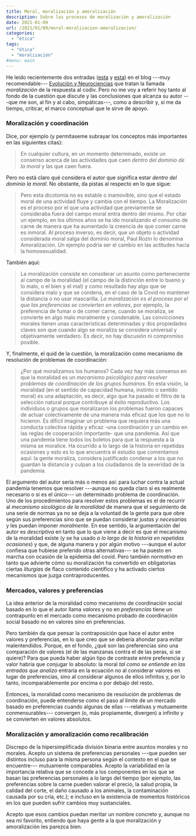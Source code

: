 ```yaml
---
title: Moral, moralización y amoralización
description: Sobre los procesos de moralización y amoralización
date: 2021-01-09
url: /2021/01/09/moral-moralizacion-amoralizacion/
categories:
  - "ética"
tags:
  - "ética"
  - "moralización"
#menu: main
---
```


He leído recientemente dos entradas ([esta](https://evolucionyneurociencias.blogspot.com/2020/12/sobre-la-moralizacion-de-la-respuesta.html) y [esta](https://evolucionyneurociencias.blogspot.com/2020/12/moralizacion-de-la-respuesta-la-covid.html)) en el blog ---muy recomendable--- [Evolución y Neurociencias](https://evolucionyneurociencias.blogspot.com/) que tratan la llamada _moralización_ de la respuesta al codiv. Pero no me voy a referir hoy tanto al fondo de la cuestión que discute y las conclusiones que alcanza su autor ---que me son, al fin y al cabo, simpáticas---, como a describir y, si me da tiempo, criticar, el marco conceptual que le sirve de apoyo.


### Moralización y coordinación

Dice, por ejemplo (y permítaseme subrayar los conceptos más importantes en las siguientes citas):

> En cualquier cultura, en un momento determinado, existe un consenso acerca de las actividades que caen _dentro del dominio de la moral_ y las que caen fuera.

Pero no está claro qué considera el autor que significa estar _dentro del dominio la moral_. No obstante, da pistas al respecto en lo que sigue:

> Pero esta dicotomía no es estable o inamovible, sino que el estado moral de una actividad fluye y cambia con el tiempo. La Moralización es el proceso por el que una actividad que previamente se consideraba fuera del campo moral entra dentro del mismo. Por citar un ejemplo, en los últimos años se ha ido moralizando el consumo de carne de manera que ha aumentado la creencia de que comer carne es inmoral. Al proceso inverso, es decir, que un objeto o actividad considerada moral salga del dominio moral, Paul Rozin lo denomina Amoralización. Un ejemplo podría ser el cambio en las actitudes hacia la homosexualidad.

También aquí:

> La moralización consiste en considerar un asunto como perteneciente al campo de la moralidad (el campo de la distinción entre lo bueno y lo malo, o el bien y el mal) y como resultado hay algo que se considera malo y que se condena, en el caso de la Covid no mantener la distancia o no usar mascarilla. _La moralización es el proceso por el que las preferencias se convierten en valores_, por ejemplo, la preferencia de fumar o de comer carne, cuando se moraliza, se convierte en algo malo moralmente y condenable. Las convicciones morales tienen unas características determinadas y dos propiedades claves son que cuando algo se moraliza se considera universal y objetivamente verdadero. Es decir, no hay discusión ni compromiso posible.

Y, finalmente, el quid de la cuestión, la moralización como mecanismo de resolución de problemas de coordinación:

> ¿Por qué moralizamos los humanos? Cada vez hay más consenso en que la moralidad es un _mecanismo psicológico para resolver problemas de coordinación de los grupos humanos_. En esta visión, la moralidad (en el sentido de capacidad humana, instinto o sentido moral) es una adaptación, es decir, algo que ha pasado el filtro de la selección natural porque contribuye al éxito reproductivo. Los individuos o grupos que moralizaron los problemas fueron capaces de actuar colectivamente de una manera más eficaz que los que no lo hicieron. Es difícil imaginar un problema que requiera más una conducta colectiva rápida y eficaz -una coordinación y un cambio en las reglas de cooperación importante-  que una pandemia. Así que una pandemia tiene todos los boletos para que la respuesta a la misma se moralice. Ha ocurrido a lo largo de la historia en repetidas ocasiones y esto es lo que encuentra el estudio que comentamos aquí: la gente moraliza, considera justificado condenar a los que no guardan la distancia y culpan a los ciudadanos de la severidad de la pandemia.

El argumento del autor sería más o menos así: para luchar contra la actual pandemia tenemos que resolver ---aunque no queda claro si es realmente necesario o si es el único--- un determinado problema de coordinación. Uno de los procedimientos para resolver estos problemas es el de recurrir al _mecanismo sicológico de la moralidad_ de manera que el seguimiento de una serie de normas ya no se deja a la voluntad de la gente para que obre según sus preferencias sino que se puedan considerar _justas y necesarias_ y les puedan imponer _moralmente_. En ese sentido, la argumentación del autor es _descriptiva_ en tanto que lo que viene a decir es que el mecanismo de la moralidad existe (y se ha usado _a lo largo de la historia en repetidas ocasiones_) y que, de alguna manera y por algún motivo ---aunque el autor confiesa que hubiese preferido otras alternativas--- se ha puesto en marcha con ocasión de la epidemia del covid. Pero también _normativa_ en tanto que advierte cómo su moralización ha convertido en obligatorias ciertas _liturgias_ de flaco contenido científico y ha activado ciertos mecanismos que juzga contraproducentes.


### Mercados, valores y preferencias

La idea anterior de la moralidad como mecanismo de coordinación social basado en lo que el autor llama _valores_ y no en _preferencias_ tiene un contrapunto en el mercado como mecanismo probado de coordinación social basado no en valores sino en preferencias.

Pero también da que pensar la contraposición que hace el autor entre valores y preferencias, en lo que creo que se debería ahondar para evitar malentendidos. Porque, en el fondo, ¿qué son las preferencias sino una comparación de valores (el de las manzanas contra el de las peras, si se quiere)? Para que pueda haber algún tipo de contraste entre preferencia y valor habría que conjugar lo absoluto: la moral _tal como se entiende en las entradas que analizo_ entraría en la ecuación no al considerar valores en lugar de preferencias, sino al considerar algunos de ellos infinitos y, por lo tanto, incomparablemente por encima o por debajo del resto.

Entonces, la moralidad como mecanismo de resolución de problemas de coordinación, puede entenderse como el paso al límite de un mercado basado en preferencias cuando algunas de ellas ---relativas y mutuamente conmensurables--- convergen (o, más propiamente, divergen) a infinito y se convierten en valores absolutos.


### Moralización y amoralización como recalibración

Discrepo de la hipersimplificada división binaria entre asuntos morales y no morales. Acepto un sistema de preferencias personales ---que pueden ser distintos incluso para la misma persona según el contexto en el que se encuentre--- mutuamente comparables. Acepto la variabilidad en la importancia relativa que se concede a los componentes en los que se basan las preferencias personales a lo largo del tiempo (por ejemplo, las preferencias sobre la carne pueden valorar el precio, la salud propia, la calidad del corte, el daño causado a los animales, la contaminación causada por su cría, etc.); e incluso en la existencia de momentos históricos en los que pueden sufrir cambios muy sustanciales.

Acepto que esos cambios puedan meritar un nombre concreto y, aunque no sea mi favorito, entiendo que haya gente a la que moralización y amoralización les parezca bien.